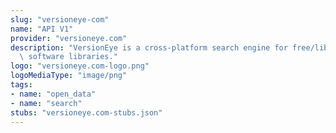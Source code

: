 ```yaml
---
slug: "versioneye-com"
name: "API V1"
provider: "versioneye.com"
description: "VersionEye is a cross-platform search engine for free/libre/open source\
  \ software libraries."
logo: "versioneye.com-logo.png"
logoMediaType: "image/png"
tags:
- name: "open_data"
- name: "search"
stubs: "versioneye.com-stubs.json"
---
```

